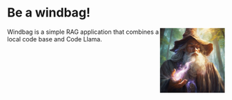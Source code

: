 # Be a windbag!

<img src="img/windbag.png" align="right"
     alt="Windbag logo" width="150" height="150">

Windbag is a simple RAG application that combines a local code base and Code Llama. 